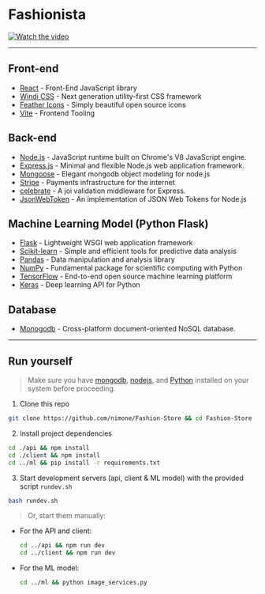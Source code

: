# Fashionista

[![Watch the video](https://img.youtube.com/vi/fRuE2MAyDt8/maxresdefault.jpg)](https://www.youtube.com/watch?v=fRuE2MAyDt8)

---
## Front-end
- [React](https://es.reactjs.org/) - Front-End JavaScript library
- [Windi CSS](https://windicss.org/) - Next generation utility-first CSS framework
- [Feather Icons](https://feathericons.com/) - Simply beautiful open source icons
- [Vite](https://vitejs.dev/) - Frontend Tooling

## Back-end 
- [Node.js](https://nodejs.org/) - JavaScript runtime built on Chrome's V8 JavaScript engine.
- [Express.js](https://expressjs.com/) - Minimal and flexible Node.js web application framework.
- [Mongoose](https://mongoosejs.com/) - Elegant mongodb object modeling for node.js 
- [Stripe](https://stripe.com/docs/js) - Payments infrastructure for the internet
- [celebrate](https://github.com/arb/celebrate) - A joi validation middleware for Express.
- [JsonWebToken](https://github.com/auth0/node-jsonwebtoken) - An implementation of JSON Web Tokens for Node.js

## Machine Learning Model (Python Flask)
- [Flask](https://flask.palletsprojects.com/) - Lightweight WSGI web application framework
- [Scikit-learn](https://scikit-learn.org/) - Simple and efficient tools for predictive data analysis
- [Pandas](https://pandas.pydata.org/) - Data manipulation and analysis library
- [NumPy](https://numpy.org/) - Fundamental package for scientific computing with Python
- [TensorFlow](https://www.tensorflow.org/) - End-to-end open source machine learning platform
- [Keras](https://keras.io/) - Deep learning API for Python

## Database
- [Monogodb](https://www.mongodb.com/) - Cross-platform document-oriented NoSQL database.

---
## Run yourself
> Make sure you have [mongodb](https://www.mongodb.com/try/download/community), [nodejs](https://nodejs.org/), and [Python](https://www.python.org/) installed on your system before proceeding.

1. Clone this repo
```bash
git clone https://github.com/nimone/Fashion-Store && cd Fashion-Store
```
2. Install project dependencies
```bash
cd ./api && npm install
cd ./client && npm install
cd ../ml && pip install -r requirements.txt
```
3. Start development servers (api, client & ML model) with the provided script `rundev.sh`
```bash
bash rundev.sh
```
> Or, start them manually:
- For the API and client:
  ```bash
  cd ../api && npm run dev
  cd ../client && npm run dev
  ```
- For the ML model:
  ```bash
  cd ../ml && python image_services.py
  ```
```
